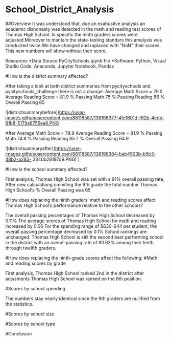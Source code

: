 # School_District_Analysis
##Overview
It was understood that, due an exahustive analysis an academic dishonesty was detected in the math and reading test scores of Thomas High School. In specific the ninth graders scores were adjusted.Moreover to mantain the state-testing standars this amalysis was conducted twice.We have changed and raplaced with "NaN" their scores. This new numbers will show without their score.

Resources
*Data Source PyCitySchools.ipynb file
*Software: Python, Visual Studio Code, Anaconda, Jupyter Notebook, Pandas



#How is the district summary affected?

After taking a look at both district summaries from pycityschools and pycityschools_challenge there is not a change.
Average Math Score = 79.0
Average Reading Score = 81.9
% Passing Math 75
% Passing Reading 86
% Overall Passing 65

![districtsummarybefore](https://user-images.githubusercontent.com/88118587/138198377-4fe1601d-f62b-4edb-81b8-5179a8755ea8.PNG
 

After
Average Math Score = 78.9
Average Reading Score = 81.9
% Passing Math 74.8
% Passing Reading 85.7
% Overall Passing 64.9

![districtsummaryafter](https://user-images.githubusercontent.com/88118587/138198384-bab4503b-b5b3-48b2-a283-
2340b28197d9.PNG)
)

#How is the school summary affected?

First analysis, Thomas High School was set with a 91% overall passing rate, After new calculationg ommiting the 9th grade the total number Thomas High School's % Overall Passing was 65

#How does replacing the ninth graders’ math and reading scores affect Thomas High School’s performance relative to the other schools?

The overall passing percentages of Thomas High School decreased by 0.11%
The average scores of Thomas High School for math and reading increased by 0.06
For the spending range of $630-644 per student, the overall passing percentage decreased by 0.1%
School rankings are unchanged. Thomas High School is still the second best performing school in the district with an overall passing rate of 90.63% among their tenth through twelfth graders.

#How does replacing the ninth-grade scores affect the following: #Math and reading scores by grade

First analysis, Thomas High School ranked 2nd in the district after adjusments Thomas High School was ranked on the 8th position.

#Scores by school spending

The numbers stay nearly identical since the 9th graders are nullified from the statistics.

#Scores by school size



#Scores by school type



#Conclusion

